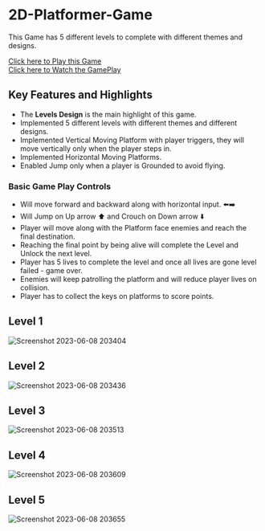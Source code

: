 # 2D-Platformer-Game

This Game has 5 different levels to complete with different themes and designs. 

[Click here to Play this Game](https://pranay7293.itch.io/v1-2d-platformer) <br>
[Click here to Watch the GamePlay](https://youtu.be/z5T9kUGdXYk)

## Key Features and Highlights
- The **Levels Design** is the main highlight of this game.
- Implemented 5 different levels with different themes and different designs.
- Implemented Vertical Moving Platform with player triggers, they will move vertically only when the player steps in.
- Implemented Horizontal Moving Platforms.
- Enabled Jump only when a player is Grounded to avoid flying. 

### Basic Game Play Controls 
- Will move forward and backward along with horizontal input. ⬅️➡️
- Will Jump on Up arrow ⬆️ and Crouch on Down arrow ⬇️
- Player will move along with the Platform face enemies and reach the final destination.
- Reaching the final point by being alive will complete the Level and Unlock the next level.
- Player has 5 lives to complete the level and once all lives are gone level failed - game over.
- Enemies will keep patrolling the platform and will reduce player lives on collision.
- Player has to collect the keys on platforms to score points.

## Level 1
![Screenshot 2023-06-08 203404](https://github.com/pranay7293/2D-Platformer-Game/assets/119421688/61a8b3f8-9635-4687-97d5-ab21b47ceaef) <br>
## Level 2
![Screenshot 2023-06-08 203436](https://github.com/pranay7293/2D-Platformer-Game/assets/119421688/f3483b3a-5640-416e-9329-596a35f1a13d)  <br>
## Level 3
![Screenshot 2023-06-08 203513](https://github.com/pranay7293/2D-Platformer-Game/assets/119421688/4412dc20-8baf-470d-afba-170d70bcc063)  <br>
## Level 4
![Screenshot 2023-06-08 203609](https://github.com/pranay7293/2D-Platformer-Game/assets/119421688/01f19934-5cee-45d6-9c5d-6f90a34ca90c)  <br>
## Level 5
![Screenshot 2023-06-08 203655](https://github.com/pranay7293/2D-Platformer-Game/assets/119421688/3f942d71-c775-417f-a56c-5e0c84765858)  <br>



